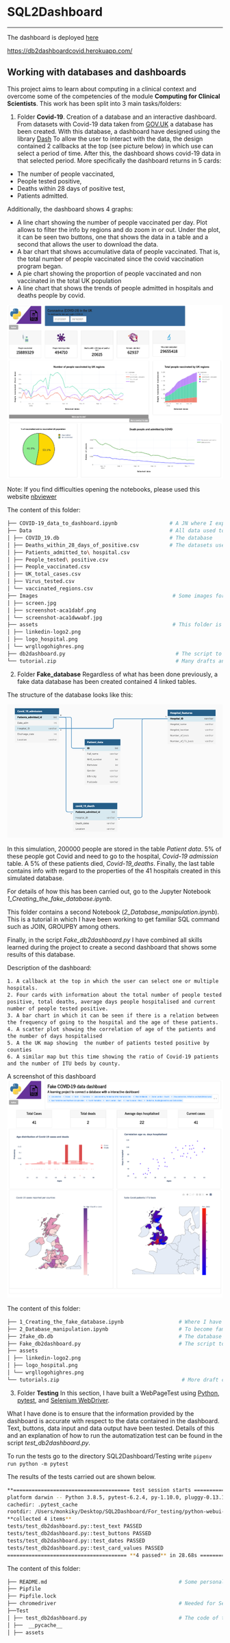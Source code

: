 
# SQL2Dashboard
****

The dashboard is deployed [here](https://db2dashboardcovid.herokuapp.com/)

https://db2dashboardcovid.herokuapp.com/

## Working with databases and dashboards
This project aims to learn about computing in a clinical context and overcome some of the competencies of the module **Computing for Clinical Scientists**.
This work has been split into 3 main tasks/folders:

1. Folder **Covid-19**. Creation of a database and an interactive dashboard.
From datasets with Covid-19 data taken from [GOV.UK](https://coronavirus.data.gov.uk/)
a database has been created. With this database, a dashboard have designed using the library [Dash](https://dash.plotly.com/)
To allow the user to interact with the data, the design contained 2 callbacks at the top (see picture below)
in which use can select a period of time. After this, the dashboard shows covid-19 data in that selected period.
More specifically  the dashboard returns in 5 cards:

  * The number of people vaccinated,
  * People tested positive,
  * Deaths within 28 days of positive test, 
  * Patients admitted.
  
Additionally, the dashboard shows 4 graphs:

  * A line chart showing the number of people vaccinated per day. Plot allows to filter the info by regions and do zoom in or out. Under the plot, it can be seen two buttons, one that shows the data in a table and a second that allows the user to download the data.
  * A bar chart that shows accumulative data of people vaccinated. That is, the total number of people vaccinated since the covid vaccination program began.
  *  A pie chart showing the proportion of people vaccinated and non vaccinated in the total UK population
  *  A line chart that shows the trends of  people admitted in hospitals and deaths people by covid. 

![Alt text](https://github.com/Manuel-DominguezCBG/SQL2Dashboard/blob/main/Covid-19/Images/1.png "")


Note: If you find difficulties opening the notebooks, please used this website [nbviewer](https://nbviewer.jupyter.org/)

The content of this folder:
```sh
├── COVID-19_data_to_dashboard.ipynb                 # A JN where I explain how to create a database from CSV files
├── Data                                             # All data used to create this  COVID_19.db database
│ ├── COVID_19.db                                    # The database
│ ├── Deaths_within_28_days_of_positive.csv          # The datasets used to populate the database:
│ ├── Patients_admitted_to\ hospital.csv
│ ├── People_tested\ positive.csv
│ ├── People_vaccinated.csv
│ ├── UK_total_cases.csv
│ ├── Virus_tested.csv
│ └── vaccinated_regions.csv
├── Images                                            # Some images for the notebooks
│ ├── screen.jpg
│ ├── screenshot-aca1dabf.png
│ └── screenshot-aca1dwwabf.jpg
├── assets                                            # This folder is needed to design the dashboard
│ ├── linkedin-logo2.png
│ ├── logo_hospital.png
│ └── wrgllogohighres.png
├── db2dashboard.py                                    # The script to created the dashboard
└── tutorial.zip                                       # Many drafts and tutorial used to learn
```

2.  Folder **Fake_database** Regardless of what has been done previously, a fake data database has been created contained 4 linked tables.

The structure of the database looks like this: 

![Alt text](https://github.com/Manuel-DominguezCBG/SQL2Dashboard/blob/main/Covid-19/Images/68747470733a2f2f6769746875622e636f6d2f4d616e75656c2d446f6d696e6775657a4342472f53514c3244617368626f6172642f626c6f622f6d61696e2f436f7669642d31392f496d616765732f53637265656e73686f74253230323032312d30362d3031253230617425323031302e30302e32362e70.png?raw=true "")


In this simulation, 200000 people are stored in the table *Patient data*. 5% of these people got Covid and need to go to the hospital, *Covid-19 admission* table.
A 5% of these patients died, *Covid-19_deaths*. Finally, the last table contains info with regard to the properties of the 41 hospitals created in this simulated database.

For details of how this has been carried out, go to the Jupyter Notebook *1_Creating_the_fake_database.ipynb*. 

This folder contains a second Notebook (*2_Database_manipulation.ipynb*). This is a tutorial in which I have been working to get familiar SQL command such as JOIN, GROUPBY among others. 

Finally, in the script *Fake_db2dashboard.py* I have combined all skills learned during the project to create a second dashboard that shows some results of this database. 

Description of the dashboard:

    1. A callback at the top in which the user can select one or multiple hospitals.
    2. Four cards with information about the total number of people tested positive, total deaths, average days people hospitalised and current number of people tested positive.
    3. A bar chart in which it can be seen if there is a relation between the frequency of going to the hospital and the age of these patients.
    4. A scatter plot showing the correlation of age of the patients and the number of days hospitalised
    5. A the UK map showing  the number of patients tested positive by counties
    6. A similar map but this time showing the ratio of Covid-19 patients and the number of ITU beds by county.

A screenshot of this dashboard
![Alt text](https://github.com/Manuel-DominguezCBG/SQL2Dashboard/blob/main/Covid-19/Images/2.png "")

The content of this folder:
```sh
├── 1_Creating_the_fake_database.ipynb                  # Where I have created the fake data and create the database
├── 2_Database_manipulation.ipynb                       # To become familiar with SQL commands (a personal tutorial)
├── 2fake_db.db                                         # The database 
├── Fake_db2dashboard.py                                # The script to created the dashboard
├── assets
│ ├── linkedin-logo2.png
│ ├── logo_hospital.png
│ └── wrgllogohighres.png
└── tutorials.zip                                        # More draft code and tutorial to practice
```


3. Folder **Testing**
In this section, I have built a WebPageTest using [Python](https://blog.testproject.io/2019/05/16/python-testing-framework-pros-cons/), [pytest](https://blog.testproject.io/2019/07/16/python-test-automation-project-using-pytest/), and [Selenium WebDriver](https://blog.testproject.io/2017/11/28/inside-selenium-webdriver/).

What I have done is to ensure that the information provided by the dashboard is accurate with respect to the data contained in the dashboard. Text, buttons, data input and data output have been tested. Details of this and an explanation of how to run the automatization test can be found in the script  *test_db2dashboard.py*. 

To run the tests go to  the directory SQL2Dashboard/Testing write ```pipenv run python -m pytest```

The results of the tests carried out are shown below.

```sh
**====================================== test session starts =======================================**
platform darwin -- Python 3.8.5, pytest-6.2.4, py-1.10.0, pluggy-0.13.1 -- /Users/monkiky/.local/share/virtualenvs/python-webui-testing-JXNJ2lAn/bin/python
cachedir: .pytest_cache
rootdir: /Users/monkiky/Desktop/SQL2Dashboard/For_testing/python-webui-testing
**collected 4 items**
tests/test_db2dashboard.py::test_text PASSED
tests/test_db2dashboard.py::test_buttons PASSED
tests/test_db2dashboard.py::test_dates PASSED
tests/test_db2dashboard.py::test_card_values PASSED
======================================= **4 passed** in 28.68s =======================================
```
The content of this folder:
```sh
├── README.md                                           # Some personal reflections that are arised during and after the work of this project 
├── Pipfile
├── Pipfile.lock
├── chromedriver                                        # Needed for Selenium to automatized the tests
├──Test
│ ├── test_db2dashboard.py                              # The code of the tests
│ ├──  __pycache__
│ ├── assets
```
